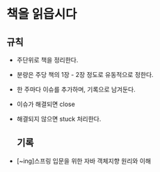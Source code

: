 # 책을 읽읍시다

## 규칙

* 주단위로 책을 정리한다.

* 분량은 주당 책의 1장 - 2장 정도로 유동적으로 정한다.

* 한 주마다 이슈를 추가하며, 기록으로 남겨둔다.

* 이슈가 해결되면 close

* 해결되지 않으면 stuck 처리한다.

  ## 기록

* [~ing]스프링 입문을 위한 자바 객체지향 원리와 이해
 
    
